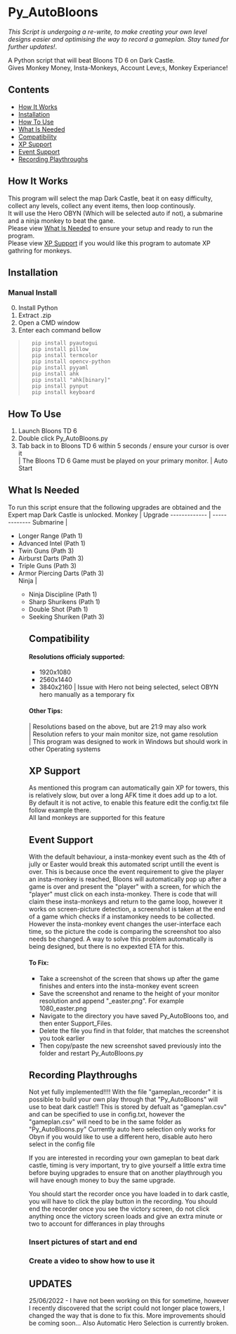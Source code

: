 # Py_AutoBloons
 *This Script is undergoing a re-write, to make creating your own level designs easier and optimising the way to record a gameplan.
Stay tuned for further updates!*.

A Python script that will beat Bloons TD 6 on Dark Castle.  
Gives Monkey Money, Insta-Monkeys, Account Leve;s, Monkey Experiance!

## Contents
* [How It Works](#How_It_Works)
* [Installation](#Installation)
* [How To Use](#How_To_Use)
* [What Is Needed](#What_Is_Needed)
* [Compatibility](#Compatibility)
* [XP Support](#XP_Support)
* [Event Support](#Event_Support)
* [Recording Playthroughs](#Recording_Playthroughs)


## How It Works
This program will select the map Dark Castle, beat it on easy difficulty, collect any levels, collect any event items, then loop continously.  
It will use the Hero OBYN (Which will be selected auto if not), a submarine and a ninja monkey to beat the gane.  
Please view [What Is Needed](#What_Is_Needed)<a name="What_Is_Needed"></a> to ensure your setup and ready to run the program.  
Please view [XP Support](#XP_Support)<a name="XP_Support"></a> if you would like this program to automate XP gathring for monkeys.


## Installation
### Manual Install  
 0. Install Python
 1. Extract .zip
 2. Open a CMD window
 3. Enter each command bellow
>       pip install pyautogui
>       pip install pillow
>       pip install termcolor
>       pip install opencv-python
>       pip install pyyaml
>       pip install ahk
>       pip install "ahk[binary]"
>       pip install pynput
>       pip install keyboard
   
## How To Use
 1. Launch Bloons TD 6
 2. Double click Py_AutoBloons.py
 3. Tab back in to Bloons TD 6 within 5 seconds / ensure your cursor is over it   
 \| The Bloons TD 6 Game must be played on your primary monitor.
 \| Auto Start 

## What Is Needed
To run this script ensure that the following upgrades are obtained and the Expert map Dark Castle is unlocked.
Monkey        | Upgrade
------------- | -------------
Submarine     | <ul><li>Longer Range  (Path 1)</li><li>Advanced Intel  (Path 1)</li><li>Twin Guns  (Path 3)</li><li>Airburst Darts  (Path 3)</li><li>Triple Guns  (Path 3)</li><li>Armor Piercing Darts  (Path 3)</li>
Ninja         | <ul><li>Ninja Discipline  (Path 1)</li><li>Sharp Shurikens  (Path 1)</li><li>Double Shot  (Path 1)</li><li>Seeking Shuriken  (Path 3)</li>

## Compatibility
#### Resolutions officialy supported:  
* 1920x1080  
* 2560x1440  
* 3840x2160 \| Issue with Hero not being selected, select OBYN hero manually as a temporary fix
#### Other Tips:
\| Resolutions based on the above, but are 21:9 may also work  
\| Resolution refers to your main monitor size, not game resolution  
\| This program was designed to work in Windows but should work in other Operating systems

## XP Support
As mentioned this program can automatically gain XP for towers, this is relatively slow, but over a long AFK time it does add up to a lot.  
By default it is not active, to enable this feature edit the config.txt file follow example there.  
All land monkeys are supported for this feature  

## Event Support
With the default behaviour, a insta-monkey event such as the 4th of jully or Easter would break this automated script untill the event is over. 
This is because once the event requirement to give the player an insta-monkey is reached, Bloons will automatically pop up after a game is over and present the "player" with a screen, for which the "player" must click on each insta-monkey.
There is code that will claim these insta-monkeys and return to the game loop, however it works on screen-picture detection, a screenshot is taken at the end of a game which checks if a instamonkey needs to be collected.
However the insta-monkey event changes the user-interface each time, so the picture the code is comparing the screenshot too also needs be changed.
A way to solve this problem automatically is being designed, but there is no expexted ETA for this.
#### To Fix:  
* Take a screenshot of the screen that shows up after the game finishes and enters into the insta-monkey event screen
* Save the screenshot and rename to the height of your monitor resolution and append "_easter.png". For example 1080_easter.png
* Navigate to the directory you have saved Py_AutoBloons too, and then enter Support_Files.
* Delete the file you find in that folder, that matches the screenshot you took earlier
* Then copy/paste the new screenshot saved previously into the folder and restart Py_AutoBloons.py

## Recording Playthroughs
Not yet fully implemented!!!!
With the file "gameplan_recorder" it is possible to build your own play through that "Py_AutoBloons" will use to beat dark castle!!
This is stored by defualt as "gameplan.csv" and can be specified to use in config.txt, however the "gameplan.csv" will need to be in the same folder as "Py_AutoBloons.py"
Currently auto hero selection only works for Obyn if you would like to use a different hero, disable auto hero select in the config file

If you are interested in recording your own gameplan to beat dark castle, timing is very important, try to give yourself a little extra time before buying upgrades to ensure that on another playthrough you will have enough money to buy the same upgrade.

You should start the recorder once you have loaded in to dark castle, you will have to click the play button in the recording.
You should end the recorder once you see the victory screen, do not click anything once the victory screen loads and give an extra minute or two to account for differances in play throughs
### Insert pictures of start and end 
### Create a video to show how to use it


## UPDATES  

25/06/2022 - I have not been working on this for sometime, however I recently discovered that the script could not longer place towers, I changed the way that is done to fix this. More improvements should be coming soon... Also Automatic Hero Selection is currently broken.
